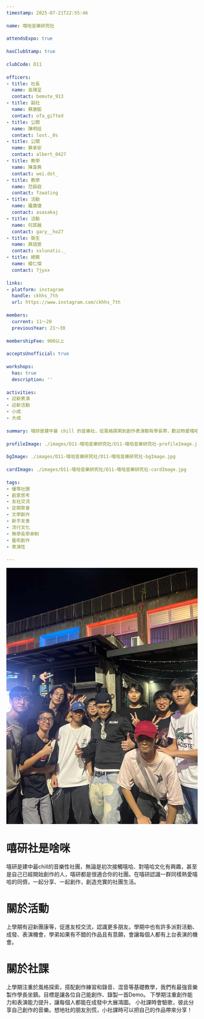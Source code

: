 ```yaml
---
timestamp: 2025-07-21T22:55:46

name: 嘻哈音樂研究社

attendsExpo: true

hasClubStamp: true

clubCode: D11

officers:
- title: 社長
  name: 高瑀呈
  contact: bemute_913
- title: 副社
  name: 蔡康鋐
  contact: ofa_gifted
- title: 公關
  name: 陳明廷
  contact: lost._0s
- title: 公關
  name: 蔡承安
  contact: albert_0427
- title: 教學
  name: 陳韋典
  contact: wei.dot_
- title: 教學
  name: 范振庭
  contact: fzwating
- title: 活動
  name: 羅廣倢
  contact: asasakaj
- title: 活動
  name: 何其融
  contact: gary__ho27
- title: 衛生
  name: 蔣語宸
  contact: xxlunatic._
- title: 總務
  name: 楊仁傑
  contact: 7jyxx

links:
- platform: instagram
  handle: ckhhs_7th
  url: https://www.instagram.com/ckhhs_7th

members:
  current: 11～20
  previousYear: 21～30

membershipFee: 900以上

acceptsUnofficial: true

workshops:
  has: true
  description: ''

activities:
- 迎新表演
- 迎新活動
- 小成
- 大成

summary: 嘻研是建中最 chill 的音樂社，從風格探索到創作表演都有學長帶，歡迎熱愛嘻哈的你加入一起創作分享！

profileImage: ./images/D11-嘻哈音樂研究社/D11-嘻哈音樂研究社-profileImage.jpg

bgImage: ./images/D11-嘻哈音樂研究社/D11-嘻哈音樂研究社-bgImage.jpg

cardImage: ./images/D11-嘻哈音樂研究社/D11-嘻哈音樂研究社-cardImage.jpg

tags:
- 優等社團
- 創意思考
- 友社交流
- 定期聚會
- 文學創作
- 新手友善
- 流行文化
- 無學長學弟制
- 藝術創作
- 表演性

---
```


![社員合照](./images/D11-嘻哈音樂研究社/D11-嘻哈音樂研究社-content-0.jpg)
# 嘻研社是啥咪
嘻研是建中最chill的音樂性社團，無論是初次接觸嘻哈、對嘻哈文化有興趣，甚至是自己已經開始創作的人，嘻研都是很適合你的社團。在嘻研認識一群同樣熱愛嘻哈的同儕，一起分享、一起創作，創造充實的社團生活。

# 關於活動
上學期有迎新團康等，促進友校交流，認識更多朋友。學期中也有許多派對活動、成發、表演機會，學弟如果有不錯的作品且有意願，會讓每個人都有上台表演的機會。

# 關於社課
上學期注重於風格探索，搭配創作練習和錄音、混音等基礎教學，我們有最強音樂製作學長坐鎮。目標是讓各位自己能創作、錄製一首Demo。
下學期注重創作能力和表演能力提升，讓每個人都能在成發中大展鴻圖。
小社課時會驗歌，彼此分享自己創作的音樂。想地社的朋友別慌，小社課時可以把自己的作品帶來分享！
